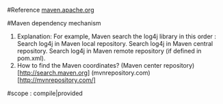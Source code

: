 #Reference
[maven.apache.org](http://maven.apache.org)

#Maven dependency mechanism
1. Explanation:
For example, Maven search the log4j library in this order :
Search log4j in Maven local repository.
Search log4j in Maven central repository.
Search log4j in Maven remote repository (if defined in pom.xml).
2. How to find the Maven coordinates?
(Maven center repository)[http://search.maven.org]
(mvnrepository.com)[http://mvnrepository.com/]

#scope : compile|provided
